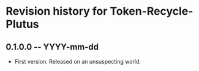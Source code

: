 # Revision history for Token-Recycle-Plutus

## 0.1.0.0 -- YYYY-mm-dd

* First version. Released on an unsuspecting world.
